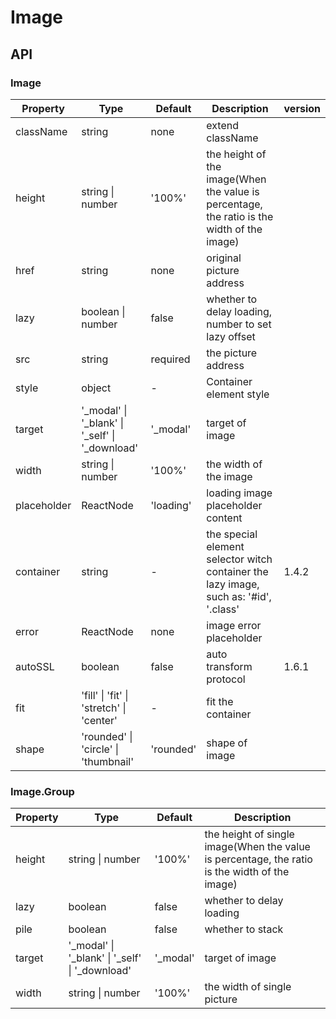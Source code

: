 # Image

<example />

## API

### Image

| Property | Type | Default | Description | version | 
| --- | --- | --- | --- | --- |
| className | string | none | extend className | |
| height | string \| number | '100%' | the height of the image(When the value is percentage, the ratio is the width of the image) | |
| href | string | none | original picture address | |
| lazy | boolean \| number | false | whether to delay loading, number to set lazy offset | |
| src | string | required | the picture address | |
| style | object | - | Container element style | |
| target | '_modal' \| '_blank' \| '_self' \| '_download' | '_modal' | target of image | |
| width | string \| number | '100%' | the width of the image | |
| placeholder | ReactNode | 'loading' | loading image placeholder content | |
| container | string | - | the special element selector witch container the lazy image, such as: '#id', '.class' | 1.4.2 |
| error | ReactNode | none | image error placeholder |  |
| autoSSL | boolean | false | auto transform protocol | 1.6.1 |
| fit | 'fill' \| 'fit' \| 'stretch' \| 'center' | - | fit the container | |
| shape | 'rounded' \| 'circle' \| 'thumbnail' | 'rounded' | shape of image | |

### Image.Group

| Property | Type | Default | Description |
| --- | --- | --- | --- |
| height | string \| number | '100%' | the height of single image(When the value is percentage, the ratio is the width of the image) |
| lazy | boolean | false | whether to delay loading |
| pile | boolean | false | whether to stack |
| target | '_modal' \| '_blank' \| '_self' \| '_download' | '_modal' | target of image |
| width | string \| number | '100%' | the width of single picture |
